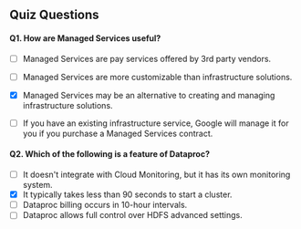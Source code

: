 ## Quiz Questions

#### Q1. How are Managed Services useful?

- [ ] Managed Services are pay services offered by 3rd party vendors.
- [ ] Managed Services are more customizable than infrastructure solutions.
- [x] Managed Services may be an alternative to creating and managing infrastructure solutions.
- [ ] If you have an existing infrastructure service, Google will manage it for you if you purchase a Managed Services contract.


#### Q2. Which of the following is a feature of Dataproc?

- [ ] It doesn't integrate with Cloud Monitoring, but it has its own monitoring system.
- [x] It typically takes less than 90 seconds to start a cluster.
- [ ] Dataproc billing occurs in 10-hour intervals.
- [ ] Dataproc allows full control over HDFS advanced settings.
